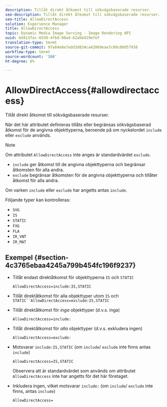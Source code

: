 ```yaml
---
description: Tillåt direkt åtkomst till sökvägsbaserade resurser.
seo-description: Tillåt direkt åtkomst till sökvägsbaserade resurser.
seo-title: AllowDirectAccess
solution: Experience Manager
title: AllowDirectAccess
topic: Dynamic Media Image Serving - Image Rendering API
uuid: 6d413fac-6930-4f6d-90ad-62abb419efef
translation-type: tm+mt
source-git-commit: 97a84e8e7edd3d834ca42069eae7c09c00d57938
workflow-type: tm+mt
source-wordcount: '168'
ht-degree: 0%

---
```



# AllowDirectAccess{#allowdirectaccess}

Tillåt direkt åtkomst till sökvägsbaserade resurser.

När det här attributet definieras tillåts eller begränsas sökvägsbaserad åtkomst för de angivna objekttyperna, beroende på om nyckelordet `include` eller `exclude` används.

>[!NOTE]
>
>Om attributet `AllowDirectAccess` inte anges är standardvärdet `exclude`.

* `include` ger åtkomst till de angivna objekttyperna och begränsar åtkomsten för alla andra.
* `exclude` begränsar åtkomsten för de angivna objekttyperna och tillåter åtkomst för alla andra.

Om varken `include` eller `exclude` har angetts antas `include`.

Följande typer kan kontrolleras:

* `SVG`
* `IS`
* `STATIC`
* `FXG`
* `FLA`
* `IR_VNT`
* `IR_MAT`

## Exempel {#section-4c3765ebaa4245a799b454fc196f9237}

* Tillåt endast direktåtkomst för objekttyperna `IS` och `STATIC`

   `AllowDirectAccess=include:IS,STATIC`

* Tillåt direktåtkomst för alla objekttyper utom `IS` och `STATIC``AllowDirectAccess=exclude:IS,STATIC`

* Tillåt direktåtkomst för *inga* objekttyper (d.v.s. inga)

   `AllowDirectAccess=include:`

* Tillåt direktåtkomst för *alla* objekttyper (d.v.s. exkludera ingen)

   `AllowDirectAccess=exclude:`

* Motsvarar `include:IS,STATIC` (om `include`/ `exclude` inte finns antas `include`)

   `AllowDirectAccess=IS,STATIC`

   Observera att är standardvärdet som används om attributet `AllowDirectAccess` inte har angetts för det här företaget.

* Inkludera ingen, vilket motsvarar `include:` (om `include`/ `exclude` inte finns, antas `include`)

   `AllowDirectAccess=`

